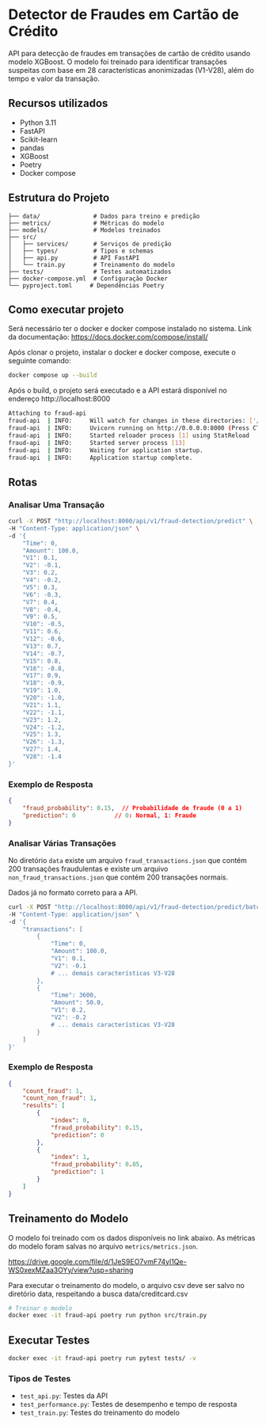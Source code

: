 
# Detector de Fraudes em Cartão de Crédito

API para detecção de fraudes em transações de cartão de crédito usando modelo XGBoost. O modelo foi treinado para identificar transações suspeitas com base em 28 características anonimizadas (V1-V28), além do tempo e valor da transação.

## Recursos utilizados

- Python 3.11
- FastAPI
- Scikit-learn
- pandas
- XGBoost
- Poetry
- Docker compose

## Estrutura do Projeto

```
├── data/               # Dados para treino e predição
├── metrics/            # Métricas do modelo
├── models/             # Modelos treinados
├── src/
│   ├── services/       # Serviços de predição
│   ├── types/          # Tipos e schemas
│   ├── api.py          # API FastAPI
│   └── train.py        # Treinamento do modelo
├── tests/              # Testes automatizados
├── docker-compose.yml  # Configuração Docker
└── pyproject.toml     # Dependências Poetry
```


## Como executar projeto

Será necessário ter o docker e docker compose instalado no sistema.
Link da documentação: https://docs.docker.com/compose/install/

Após clonar o projeto, instalar o docker e docker compose, execute o seguinte comando:
```bash
docker compose up --build
```

Após o build, o projeto será executado e a API estará disponível no endereço http://localhost:8000

```bash
Attaching to fraud-api
fraud-api  | INFO:     Will watch for changes in these directories: ['/app']
fraud-api  | INFO:     Uvicorn running on http://0.0.0.0:8000 (Press CTRL+C to quit)
fraud-api  | INFO:     Started reloader process [1] using StatReload
fraud-api  | INFO:     Started server process [13]
fraud-api  | INFO:     Waiting for application startup.
fraud-api  | INFO:     Application startup complete.
```


## Rotas

### Analisar Uma Transação

```bash
curl -X POST "http://localhost:8000/api/v1/fraud-detection/predict" \
-H "Content-Type: application/json" \
-d '{
    "Time": 0,
    "Amount": 100.0,
    "V1": 0.1,
    "V2": -0.1,
    "V3": 0.2,
    "V4": -0.2,
    "V5": 0.3,
    "V6": -0.3,
    "V7": 0.4,
    "V8": -0.4,
    "V9": 0.5,
    "V10": -0.5,
    "V11": 0.6,
    "V12": -0.6,
    "V13": 0.7,
    "V14": -0.7,
    "V15": 0.8,
    "V16": -0.8,
    "V17": 0.9,
    "V18": -0.9,
    "V19": 1.0,
    "V20": -1.0,
    "V21": 1.1,
    "V22": -1.1,
    "V23": 1.2,
    "V24": -1.2,
    "V25": 1.3,
    "V26": -1.3,
    "V27": 1.4,
    "V28": -1.4
}'
```


### Exemplo de Resposta

```json
{
    "fraud_probability": 0.15,  // Probabilidade de fraude (0 a 1)
    "prediction": 0           // 0: Normal, 1: Fraude
}
```


### Analisar Várias Transações

No diretório `data` existe um arquivo `fraud_transactions.json` que contém 200 transações fraudulentas e existe um arquivo `non_fraud_transactions.json` que contém 200 transações normais.

Dados já no formato correto para a API.

```bash
curl -X POST "http://localhost:8000/api/v1/fraud-detection/predict/batch" \
-H "Content-Type: application/json" \
-d '{
    "transactions": [
        {
            "Time": 0,
            "Amount": 100.0,
            "V1": 0.1,
            "V2": -0.1
            # ... demais características V3-V28
        },
        {
            "Time": 3600,
            "Amount": 50.0,
            "V1": 0.2,
            "V2": -0.2
            # ... demais características V3-V28
        }
    ]
}'
```


### Exemplo de Resposta

```json
{
    "count_fraud": 1,
    "count_non_fraud": 1,
    "results": [
        {
            "index": 0,
            "fraud_probability": 0.15,
            "prediction": 0
        },
        {
            "index": 1,
            "fraud_probability": 0.85,
            "prediction": 1
        }
    ]
}
```


## Treinamento do Modelo

O modelo foi treinado com os dados disponíveis no link abaixo.
As métricas do modelo foram salvas no arquivo `metrics/metrics.json`.

https://drive.google.com/file/d/1JeS9EO7vmF74yl1Qe-WS0xexMZaa3OYy/view?usp=sharing

Para executar o treinamento do modelo, o arquivo csv deve ser salvo no diretório data, respeitando a busca data/creditcard.csv

```bash
# Treinar o modelo
docker exec -it fraud-api poetry run python src/train.py
```


## Executar Testes

```bash
docker exec -it fraud-api poetry run pytest tests/ -v
```


### Tipos de Testes

- `test_api.py`: Testes da API
- `test_performance.py`: Testes de desempenho e tempo de resposta
- `test_train.py`: Testes do treinamento do modelo